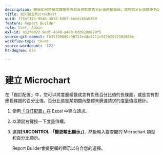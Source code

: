 ```yaml
---
description: 瞭解如何將量度欄變更為具有相對應百分比值的橫條圖，或將百分比值變更為具有相對應橫條圖的橫條圖。
title: 如何建立Microchart
uuid: 778ef184-9946-4958-b08f-6ee8c86a0f69
feature: Report Builder
role: User, Admin
exl-id: a53f0d22-9edf-4040-a40b-bdd920a670f5
source-git-commit: fb39f906d6c08713e4dc8211c917b2942502868e
workflow-type: tm+mt
source-wordcount: '122'
ht-degree: 65%

---
```


# 建立 Microchart

在「自訂配置」中，您可以將度量欄變成含有對應百分比值的長條圖，或是含有對應長條圖的百分比值。百分比值是某期間內整體未篩選請求的度量值或總計。

1. 使用[「自訂配置」](/help/analyze/report-builder/layout/configure-the-custom-layout.md)在 Excel 中建立請求。
1.  以滑鼠右鍵按一下度量值欄。
1. 選擇&#x200B;**[!UICONTROL 「變更輸出顯示」]**，然後輸入要查閱的 Microchart 類型和百分比顯示。

   Report Builder會變更欄的顯示以符合您的選擇。
